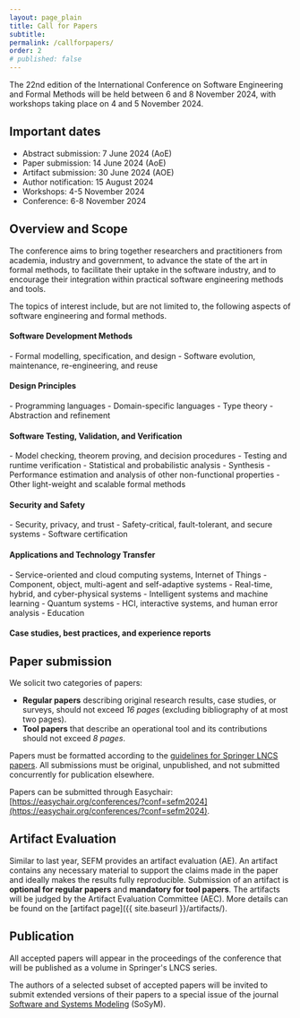 ```yaml
---
layout: page_plain
title: Call for Papers
subtitle:
permalink: /callforpapers/
order: 2
# published: false
---
```

The 22nd edition of the International Conference on Software Engineering and
Formal Methods will be held between 6 and 8 November 2024, with workshops taking place on 4 and 5 November 2024.

## Important dates
- Abstract submission: 7 June 2024 (AoE)
- Paper submission: 14 June 2024 (AoE)
- Artifact submission: 30 June 2024 (AOE)
- Author notification: 15 August 2024
- Workshops: 4-5 November 2024
- Conference: 6-8 November 2024

<!-- 
- Camera-ready submission: 10 September 2024
- Artifact submission (tool papers): 9 June 2024 (AoE)
- Artifact submission (regular papers): 16 June 2024 (AoE)
 -->

## Overview and Scope

The conference aims to bring together researchers and practitioners from academia, industry and
government, to advance the state of the art in formal methods, to facilitate their
uptake in the software industry, and to encourage their integration within practical
software engineering methods and tools.


The topics of interest include, but are not limited to, the following aspects of
software engineering and formal methods.

<h4 class="areas">Software Development Methods</h4>
- Formal modelling, specification, and design
- Software evolution, maintenance, re-engineering, and reuse

<h4 class="areas">Design Principles</h4>
- Programming languages
- Domain-specific languages
- Type theory
- Abstraction and refinement

<h4 class="areas">Software Testing, Validation, and Verification</h4>
- Model checking, theorem proving, and decision procedures
- Testing and runtime verification
- Statistical and probabilistic analysis
- Synthesis
- Performance estimation and analysis of other non-functional
properties
- Other light-weight and scalable formal methods

<h4 class="areas">Security and Safety</h4>
- Security, privacy, and trust
- Safety-critical, fault-tolerant, and secure systems
- Software certification

<h4 class="areas">Applications and Technology Transfer</h4>
- Service-oriented and cloud computing systems, Internet of Things
- Component, object, multi-agent and self-adaptive systems
- Real-time, hybrid, and cyber-physical systems
- Intelligent systems and machine learning
- Quantum systems
- HCI, interactive systems, and human error analysis
- Education

<h4 class="areas">Case studies, best practices, and experience reports</h4>

## Paper submission

We solicit two categories of papers:

- **Regular papers** describing original research results, case studies, or surveys, should not exceed *16 pages* (excluding bibliography of at most two pages).
- **Tool papers** that describe an operational tool and its contributions should not exceed *8 pages*.

Papers must be formatted according to the [guidelines for Springer LNCS papers](https://www.springer.com/gp/computer-science/lncs).
All submissions must be original, unpublished, and not submitted concurrently for publication elsewhere. 

Papers can be submitted through Easychair: [https://easychair.org/conferences/?conf=sefm2024](https://easychair.org/conferences/?conf=sefm2024).

## Artifact Evaluation

Similar to last year, SEFM provides an artifact evaluation (AE). An artifact contains any necessary material to support the claims made in the paper and ideally makes the results fully reproducible. Submission of an artifact is **optional for regular papers** and **mandatory for tool papers**. The artifacts will be judged by the Artifact Evaluation Committee (AEC). More details can be found on the [artifact page]({{ site.baseurl }}/artifacts/). <!--[artifact page]({{ site.baseurl }}{~~~~% link _pages/artifacts.md %}).-->

## Publication

All accepted papers will appear in the proceedings of the conference that will
be published as a volume in Springer's LNCS series. 


The authors of a selected subset of accepted papers will be invited to submit extended versions of their papers to a special issue of the journal [Software and Systems Modeling](https://www.springer.com/journal/10270) (SoSyM).

